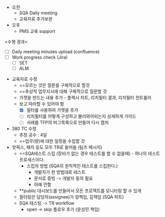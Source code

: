 - 오전
	- SQA Daily meeting
	- 교육자료 추가보완
- 오후
	- PMS 교육 support

<수행 경과>
- [ ] Daily meeting minutes upload (confluence)
- [ ] Work progress check (Jira)
	- [ ] SET
	- [ ] ALM

- 교육자료 수정
	- ==모르는 것은 질문을 구체적으로 할것
	- ==추상적 업무지시에 대해 구체적으로 질문할 것
	- 가젯을 만드는 내용 추가 - 플렉시 차트, 리치필터 결과, 리치필터 컨트롤러
	- 보고 따라할 수 있어야 함
		- [x] 필터를 사용하여 가젯을 추가
		- [ ] 리치필터를 어떻게 구성하고 불러와야되는지 상세하게 가이드
		- [ ] 사례를 TFP의 버그목록으로 만들어 다시 캡처
- 380 TC 수정
	- 추정 공수 : 4일
	- ==업무(량)에 대한 일정을 수립할 것
- 핫픽스, 패치 등도 모두 TR로 들어옴 (팀즈 메시지)
	- ==SQA테스트 스킵 (장비가 없는 경우 테스트를 할 수 없을때) - 하나의 테스트 프로세스이다.
		- 스킵의 방법 (SQA의 원칙적인 테스트를 스킵한다.)
			- 개발자가 한 방법대로 테스트
			- 문서로 증빙 -> 개발자 동의 필요
			- 아예 안함
	- **public 대시보드를 만들어서 모든 프로젝트를 모니터링 할 수 있게
	- 필터링은 담당자(assignee)가 양책임, 김책임 (SQA 파트)
	- SQA 테스팅 -> TR workflow
		- open -> skip 플로우 추가 (윤성민 책임)